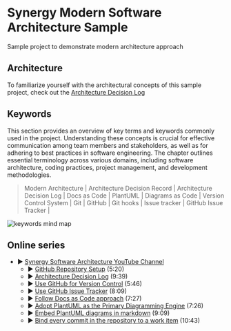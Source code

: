 # Synergy Modern Software Architecture Sample

Sample project to demonstrate modern architecture approach

## Architecture

To familiarize yourself with the architectural concepts of this sample project, 
check out the [Architecture Decision Log](docs/architecture/Architecture%20Decision%20Log.md)

## Keywords

This section provides an overview of key terms and keywords commonly used in the project.
Understanding these concepts is crucial for effective communication among team members and stakeholders,
as well as for adhering to best practices in software engineering. 
The chapter outlines essential terminology across various domains, 
including software architecture, coding practices, project management, and development methodologies.

> Modern Architecture |
> Architecture Decision Record | Architecture Decision Log |
> Docs as Code | PlantUML | Diagrams as Code |
> Version Control System | Git | GitHub | Git hooks |
> Issue tracker | GitHub Issue Tracker |

<!--
```plantuml
@startmindmap

* Synergy Modern Architecture

-- Process
---_ Version Control System
----_ Git
---_ Issue tracker
----_ GitHub Issues

-- Tools
---_ GitHub
---_ Git hooks
---_ PlantUML

++ Documentation
+++_ Docs As Code
+++_ Diagrams as Code

++ Architecture
+++_ Architecture Decision Log
+++_ Architecture Decision Record

@endmindmap
```
-->
![keywords mind map](https://www.plantuml.com/plantuml/png/V91DZi8m38NtIDp1QwhU0GGIWmHInTyMXTGg4KsCR7V1sLXm9Av0aaurp8PTyhxdfsU_7i-fg67rBjJUtCQZyMW2ktj0RkwmeHevm8pjnIbQxHYJeIoXOh8eajxb2Ox8uYZ0d88ojN5U57s6aIwT_lfM8Xs2ih5Nv0_yqvrx5WDp_9we7S9x_lU12z5rW5LhWXuswpHN5B0WstaCQZJMIKfnIfh0J6AvEhRl9MSQDbx037AU_hzdTdvAi43hyfvhQhxoBLhYEgLECPvrEEqR003__mC0) <!-- ← Generated image link. Do NOT modify it manually. -->

## Online series

* ▶️ [Synergy Software Architecture YouTube Channel](https://www.youtube.com/channel/UCTildHeLP4HoQVexsdrrHLA)
  * ▶️ [GitHub Repository Setup](https://www.youtube.com/watch?v=1xpCQnlqwFE) (5:20)
  * ▶️ [Architecture Decision Log](https://www.youtube.com/watch?v=td3vERoL_KQ) (9:39)
  * ▶️ [Use GitHub for Version Control](https://youtu.be/YZxJj41nQ7A) (5:46)
  * ▶️ [Use GitHub Issue Tracker](https://youtu.be/7S1QSb9skfw) (8:09)
  * ▶️ [Follow Docs as Code approach](https://youtu.be/pv0rfyymEwY) (7:27)
  * ▶️ [Adopt PlantUML as the Primary Diagramming Engine](https://youtu.be/x99410rf_nE) (7:26)
  * ▶️ [Embed PlantUML diagrams in markdown](https://youtu.be/i2aXJNo7owo) (9:09)
  * ▶️ [Bind every commit in the repository to a work item](https://youtu.be/-6X551gnXR0) (10:43)